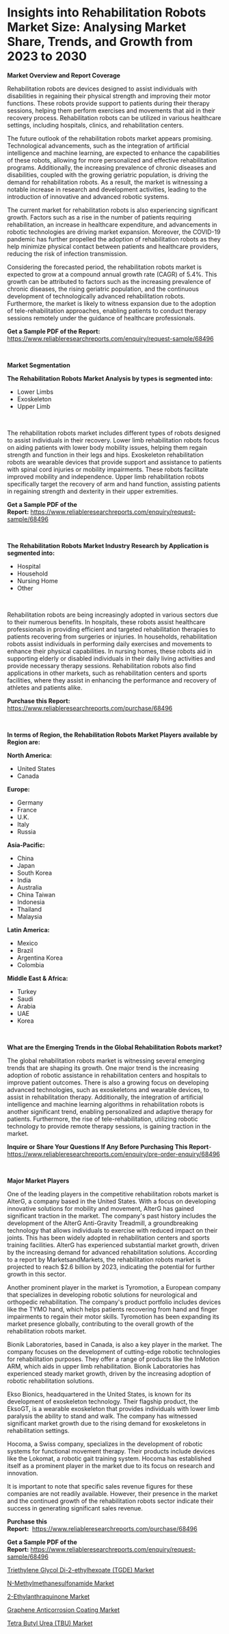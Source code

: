 <p><h1>Insights into Rehabilitation Robots Market Size: Analysing Market Share, Trends, and Growth from 2023 to 2030</h1></p><p><strong>Market Overview and Report Coverage</strong></p>
<p><p>Rehabilitation robots are devices designed to assist individuals with disabilities in regaining their physical strength and improving their motor functions. These robots provide support to patients during their therapy sessions, helping them perform exercises and movements that aid in their recovery process. Rehabilitation robots can be utilized in various healthcare settings, including hospitals, clinics, and rehabilitation centers.</p><p>The future outlook of the rehabilitation robots market appears promising. Technological advancements, such as the integration of artificial intelligence and machine learning, are expected to enhance the capabilities of these robots, allowing for more personalized and effective rehabilitation programs. Additionally, the increasing prevalence of chronic diseases and disabilities, coupled with the growing geriatric population, is driving the demand for rehabilitation robots. As a result, the market is witnessing a notable increase in research and development activities, leading to the introduction of innovative and advanced robotic systems.</p><p>The current market for rehabilitation robots is also experiencing significant growth. Factors such as a rise in the number of patients requiring rehabilitation, an increase in healthcare expenditure, and advancements in robotic technologies are driving market expansion. Moreover, the COVID-19 pandemic has further propelled the adoption of rehabilitation robots as they help minimize physical contact between patients and healthcare providers, reducing the risk of infection transmission.</p><p>Considering the forecasted period, the rehabilitation robots market is expected to grow at a compound annual growth rate (CAGR) of 5.4%. This growth can be attributed to factors such as the increasing prevalence of chronic diseases, the rising geriatric population, and the continuous development of technologically advanced rehabilitation robots. Furthermore, the market is likely to witness expansion due to the adoption of tele-rehabilitation approaches, enabling patients to conduct therapy sessions remotely under the guidance of healthcare professionals.</p></p>
<p><strong>Get a Sample PDF of the Report:</strong> <a href="https://www.reliableresearchreports.com/enquiry/request-sample/68496">https://www.reliableresearchreports.com/enquiry/request-sample/68496</a></p>
<p>&nbsp;</p>
<p><strong>Market Segmentation</strong></p>
<p><strong>The Rehabilitation Robots Market Analysis by types is segmented into:</strong></p>
<p><ul><li>Lower Limbs</li><li>Exoskeleton</li><li>Upper Limb</li></ul></p>
<p>&nbsp;</p>
<p><p>The rehabilitation robots market includes different types of robots designed to assist individuals in their recovery. Lower limb rehabilitation robots focus on aiding patients with lower body mobility issues, helping them regain strength and function in their legs and hips. Exoskeleton rehabilitation robots are wearable devices that provide support and assistance to patients with spinal cord injuries or mobility impairments. These robots facilitate improved mobility and independence. Upper limb rehabilitation robots specifically target the recovery of arm and hand function, assisting patients in regaining strength and dexterity in their upper extremities.</p></p>
<p><strong>Get a Sample PDF of the Report:</strong>&nbsp;<a href="https://www.reliableresearchreports.com/enquiry/request-sample/68496">https://www.reliableresearchreports.com/enquiry/request-sample/68496</a></p>
<p>&nbsp;</p>
<p><strong>The Rehabilitation Robots Market Industry Research by Application is segmented into:</strong></p>
<p><ul><li>Hospital</li><li>Household</li><li>Nursing Home</li><li>Other</li></ul></p>
<p>&nbsp;</p>
<p><p>Rehabilitation robots are being increasingly adopted in various sectors due to their numerous benefits. In hospitals, these robots assist healthcare professionals in providing efficient and targeted rehabilitation therapies to patients recovering from surgeries or injuries. In households, rehabilitation robots assist individuals in performing daily exercises and movements to enhance their physical capabilities. In nursing homes, these robots aid in supporting elderly or disabled individuals in their daily living activities and provide necessary therapy sessions. Rehabilitation robots also find applications in other markets, such as rehabilitation centers and sports facilities, where they assist in enhancing the performance and recovery of athletes and patients alike.</p></p>
<p><strong>Purchase this Report:</strong>&nbsp; <a href="https://www.reliableresearchreports.com/purchase/68496">https://www.reliableresearchreports.com/purchase/68496</a></p>
<p>&nbsp;</p>
<p><strong>In terms of Region, the Rehabilitation Robots Market Players available by Region are:</strong></p>
<p>
    <p> <strong> North America: </strong>
        <ul>
            <li>United States</li>
            <li>Canada</li>
        </ul>
        </p> 
    <p> <strong> Europe: </strong>
        <ul>
            <li>Germany</li>
            <li>France</li>
            <li>U.K.</li>
            <li>Italy</li>
            <li>Russia</li>
        </ul>
        </p> 
    <p> <strong> Asia-Pacific: </strong>
        <ul>
            <li>China</li>
            <li>Japan</li>
            <li>South Korea</li>
            <li>India</li>
            <li>Australia</li>
            <li>China Taiwan</li>
            <li>Indonesia</li>
            <li>Thailand</li>
            <li>Malaysia</li>
        </ul>
        </p> 
    <p> <strong> Latin America: </strong>
        <ul>
            <li>Mexico</li>
            <li>Brazil</li>
            <li>Argentina Korea</li>
            <li>Colombia</li>
        </ul>
        </p> 
    <p> <strong> Middle East & Africa: </strong>
        <ul>
            <li>Turkey</li>
            <li>Saudi</li>
            <li>Arabia</li>
            <li>UAE</li>
            <li>Korea</li>
        </ul>
    </p>
    </p>
<p>&nbsp;</p>
<p><strong>What are the Emerging Trends in the Global Rehabilitation Robots market?</strong></p>
<p><p>The global rehabilitation robots market is witnessing several emerging trends that are shaping its growth. One major trend is the increasing adoption of robotic assistance in rehabilitation centers and hospitals to improve patient outcomes. There is also a growing focus on developing advanced technologies, such as exoskeletons and wearable devices, to assist in rehabilitation therapy. Additionally, the integration of artificial intelligence and machine learning algorithms in rehabilitation robots is another significant trend, enabling personalized and adaptive therapy for patients. Furthermore, the rise of tele-rehabilitation, utilizing robotic technology to provide remote therapy sessions, is gaining traction in the market.</p></p>
<p><strong>Inquire or Share Your Questions If Any Before Purchasing This Report</strong>- <a href="https://www.reliableresearchreports.com/enquiry/pre-order-enquiry/68496">https://www.reliableresearchreports.com/enquiry/pre-order-enquiry/68496</a></p>
<p>&nbsp;</p>
<p><strong>Major Market Players</strong></p>
<p><p>One of the leading players in the competitive rehabilitation robots market is AlterG, a company based in the United States. With a focus on developing innovative solutions for mobility and movement, AlterG has gained significant traction in the market. The company's past history includes the development of the AlterG Anti-Gravity Treadmill, a groundbreaking technology that allows individuals to exercise with reduced impact on their joints. This has been widely adopted in rehabilitation centers and sports training facilities. AlterG has experienced substantial market growth, driven by the increasing demand for advanced rehabilitation solutions. According to a report by MarketsandMarkets, the rehabilitation robots market is projected to reach $2.6 billion by 2023, indicating the potential for further growth in this sector.</p><p>Another prominent player in the market is Tyromotion, a European company that specializes in developing robotic solutions for neurological and orthopedic rehabilitation. The company's product portfolio includes devices like the TYMO hand, which helps patients recovering from hand and finger impairments to regain their motor skills. Tyromotion has been expanding its market presence globally, contributing to the overall growth of the rehabilitation robots market.</p><p>Bionik Laboratories, based in Canada, is also a key player in the market. The company focuses on the development of cutting-edge robotic technologies for rehabilitation purposes. They offer a range of products like the InMotion ARM, which aids in upper limb rehabilitation. Bionik Laboratories has experienced steady market growth, driven by the increasing adoption of robotic rehabilitation solutions.</p><p>Ekso Bionics, headquartered in the United States, is known for its development of exoskeleton technology. Their flagship product, the EksoGT, is a wearable exoskeleton that provides individuals with lower limb paralysis the ability to stand and walk. The company has witnessed significant market growth due to the rising demand for exoskeletons in rehabilitation settings.</p><p>Hocoma, a Swiss company, specializes in the development of robotic systems for functional movement therapy. Their products include devices like the Lokomat, a robotic gait training system. Hocoma has established itself as a prominent player in the market due to its focus on research and innovation.</p><p>It is important to note that specific sales revenue figures for these companies are not readily available. However, their presence in the market and the continued growth of the rehabilitation robots sector indicate their success in generating significant sales revenue.</p></p>
<p><strong>Purchase this Report:</strong>&nbsp;&nbsp;<a href="https://www.reliableresearchreports.com/purchase/68496">https://www.reliableresearchreports.com/purchase/68496</a></p>
<p></p>
<p><strong>Get a Sample PDF of the Report:</strong>&nbsp;<a href="https://www.reliableresearchreports.com/enquiry/request-sample/68496">https://www.reliableresearchreports.com/enquiry/request-sample/68496</a></p>
<p><p><a href="https://medium.com/@sylvanfahey/triethylene-glycol-di-2-ethylhexoate-tgde-market-analysis-and-sze-forecasted-for-period-from-2023-49f1badef996">Triethylene Glycol Di-2-ethylhexoate (TGDE) Market</a></p><p><a href="https://medium.com/@odellernser/n-methylmethanesulfonamide-market-research-report-its-history-and-forecast-2023-to-2030-fb0a45a206cd">N-Methylmethanesulfonamide Market</a></p><p><a href="https://medium.com/@ardithlynch1906/2-ethylanthraquinone-market-comprehensive-assessment-by-type-application-and-geography-a08b39e6e28f">2-Ethylanthraquinone Market</a></p><p><a href="https://medium.com/@clayreinger/graphene-anticorrosion-coating-market-size-market-outlook-and-market-forecast-2023-to-2030-3859b8c451d1">Graphene Anticorrosion Coating Market</a></p><p><a href="https://medium.com/@jeffrystehr/tetra-butyl-urea-tbu-market-the-key-to-successful-business-strategy-forecast-till-2030-d13b96fe4610">Tetra Butyl Urea (TBU) Market</a></p></p>
